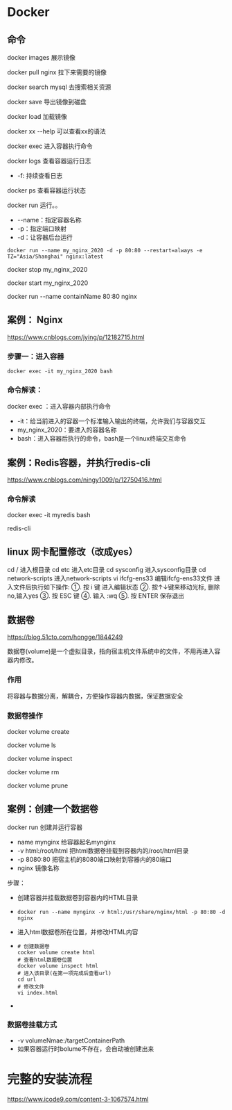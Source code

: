 # Docker

## 命令

docker images  展示镜像

docker pull nginx  拉下来需要的镜像

docker search mysql 去搜索相关资源

docker save 导出镜像到磁盘

docker load 加载镜像

docker xx --help 可以查看xx的语法

docker exec 进入容器执行命令

docker logs 查看容器运行日志

+ -f: 持续查看日志

docker ps 查看容器运行状态

docker run 运行。。

+ --name：指定容器名称
+ -p：指定端口映射
+ -d：让容器后台运行

```
docker run --name my_nginx_2020 -d -p 80:80 --restart=always -e TZ="Asia/Shanghai" nginx:latest
```

docker stop my_nginx_2020

docker start my_nginx_2020

docker run --name containName 80:80 nginx



## 案例： Nginx

https://www.cnblogs.com/jying/p/12182715.html

### 步骤一：进入容器

`docker exec -it my_nginx_2020 bash`

### 命令解读：

docker exec ：进入容器内部执行命令

+ -it：给当前进入的容器一个标准输入输出的终端，允许我们与容器交互
+ my_nginx_2020：要进入的容器名称
+ bash：进入容器后执行的命令，bash是一个linux终端交互命令

## 案例：Redis容器，并执行redis-cli

https://www.cnblogs.com/ningy1009/p/12750416.html

### 命令解读

docker exec -it myredis bash

redis-cli



## linux 网卡配置修改（改成yes）

cd / 进入根目录 cd etc 进入etc目录 cd sysconfig 进入sysconfig目录 cd network-scripts 进入network-scripts vi ifcfg-ens33 编辑ifcfg-ens33文件 进入文件后执行如下操作: ①. 按 i 键 进入编辑状态 ②. 按↑↓键来移动光标, 删除no,输入yes ③. 按 ESC 键 ④. 输入 :wq ⑤. 按 ENTER 保存退出



## 数据卷

https://blog.51cto.com/hongge/1844249

数据卷(volume)是一个虚拟目录，指向宿主机文件系统中的文件，不用再进入容器内修改。

### 作用

将容器与数据分离，解耦合，方便操作容器内数据，保证数据安全

### 数据卷操作

docker volume create

docker volume ls

docker volume  inspect

docker volume  rm

docker volume  prune

## 案例：创建一个数据卷

docker run 创建并运行容器

+ name mynginx 给容器起名mynginx
+ -v html:/root/html 把html数据卷挂载到容器内的/root/html目录
+ -p 8080:80 把宿主机的8080端口映射到容器内的80端口
+ nginx 镜像名称

步骤：

+ 创建容器并挂载数据卷到容器内的HTML目录

+ `docker run --name mynginx -v html:/usr/share/nginx/html -p 80:80 -d nginx`

+ 进入html数据卷所在位置，并修改HTML内容

+ ``` 
  # 创建数据卷
  cocker volume create html
  # 查看html数据卷位置
  docker volume inspect html
  # 进入该目录(在第一项完成后查看url)
  cd url
  # 修改文件
  vi index.html
  ```

+ 

### 数据卷挂载方式

+ -v volumeNmae:/targetContainerPath
+ 如果容器运行时bolume不存在，会自动被创建出来





# 完整的安装流程

https://www.icode9.com/content-3-1067574.html